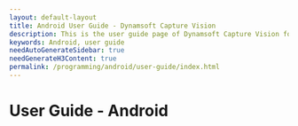 ```yaml
---
layout: default-layout
title: Android User Guide - Dynamsoft Capture Vision
description: This is the user guide page of Dynamsoft Capture Vision for Android Edition.
keywords: Android, user guide
needAutoGenerateSidebar: true
needGenerateH3Content: true
permalink: /programming/android/user-guide/index.html
---
```


# User Guide - Android

